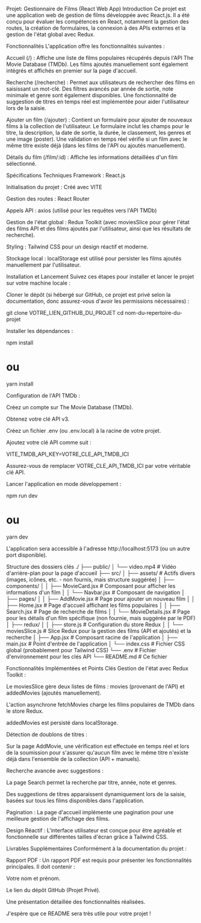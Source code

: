 Projet: Gestionnaire de Films (React Web App)
Introduction
Ce projet est une application web de gestion de films développée avec React.js. Il a été conçu pour évaluer les compétences en React, notamment la gestion des routes, la création de formulaires, la connexion à des APIs externes et la gestion de l'état global avec Redux.

Fonctionnalités
L'application offre les fonctionnalités suivantes :

Accueil (/) : Affiche une liste de films populaires récupérés depuis l'API The Movie Database (TMDb). Les films ajoutés manuellement sont également intégrés et affichés en premier sur la page d'accueil.

Recherche (/recherche) : Permet aux utilisateurs de rechercher des films en saisissant un mot-clé. Des filtres avancés par année de sortie, note minimale et genre sont également disponibles. Une fonctionnalité de suggestion de titres en temps réel est implémentée pour aider l'utilisateur lors de la saisie.

Ajouter un film (/ajouter) : Contient un formulaire pour ajouter de nouveaux films à la collection de l'utilisateur. Le formulaire inclut les champs pour le titre, la description, la date de sortie, la durée, le classement, les genres et une image (poster). Une validation en temps réel vérifie si un film avec le même titre existe déjà (dans les films de l'API ou ajoutés manuellement).

Détails du film (/film/:id) : Affiche les informations détaillées d'un film sélectionné.

Spécifications Techniques
Framework : React.js

Initialisation du projet : Créé avec VITE

Gestion des routes : React Router

Appels API : axios (utilisé pour les requêtes vers l'API TMDb)

Gestion de l'état global : Redux Toolkit (avec moviesSlice pour gérer l'état des films API et des films ajoutés par l'utilisateur, ainsi que les résultats de recherche).

Styling : Tailwind CSS pour un design réactif et moderne.

Stockage local : localStorage est utilisé pour persister les films ajoutés manuellement par l'utilisateur.

Installation et Lancement
Suivez ces étapes pour installer et lancer le projet sur votre machine locale :

Cloner le dépôt (si hébergé sur GitHub, ce projet est privé selon la documentation, donc assurez-vous d'avoir les permissions nécessaires) :

git clone VOTRE_LIEN_GITHUB_DU_PROJET
cd nom-du-repertoire-du-projet

Installer les dépendances :

npm install
# ou
yarn install

Configuration de l'API TMDb :

Créez un compte sur The Movie Database (TMDb).

Obtenez votre clé API v3.

Créez un fichier .env (ou .env.local) à la racine de votre projet.

Ajoutez votre clé API comme suit :

VITE_TMDB_API_KEY=VOTRE_CLE_API_TMDB_ICI

Assurez-vous de remplacer VOTRE_CLE_API_TMDB_ICI par votre véritable clé API.

Lancer l'application en mode développement :

npm run dev
# ou
yarn dev

L'application sera accessible à l'adresse http://localhost:5173 (ou un autre port disponible).

Structure des dossiers clés
./
├── public/
│   └── video.mp4     # Vidéo d'arrière-plan pour la page d'accueil
├── src/
│   ├── assets/       # Actifs divers (images, icônes, etc. - non fournis, mais structure suggérée)
│   ├── components/
│   │   ├── MovieCard.jsx   # Composant pour afficher les informations d'un film
│   │   └── Navbar.jsx      # Composant de navigation
│   ├── pages/
│   │   ├── AddMovie.jsx    # Page pour ajouter un nouveau film
│   │   ├── Home.jsx        # Page d'accueil affichant les films populaires
│   │   ├── Search.jsx      # Page de recherche de films
│   │   └── MovieDetails.jsx # Page pour les détails d'un film spécifique (non fournie, mais suggérée par le PDF)
│   ├── redux/
│   │   ├── store.js        # Configuration du store Redux
│   │   └── moviesSlice.js  # Slice Redux pour la gestion des films (API et ajoutés) et la recherche
│   ├── App.jsx           # Composant racine de l'application
│   ├── main.jsx          # Point d'entrée de l'application
│   └── index.css         # Fichier CSS global (probablement pour Tailwind CSS)
└── .env                  # Fichier d'environnement pour les clés API
└── README.md             # Ce fichier

Fonctionnalités Implémentées et Points Clés
Gestion de l'état avec Redux Toolkit :

Le moviesSlice gère deux listes de films : movies (provenant de l'API) et addedMovies (ajoutés manuellement).

L'action asynchrone fetchMovies charge les films populaires de TMDb dans le store Redux.

addedMovies est persisté dans localStorage.

Détection de doublons de titres :

Sur la page AddMovie, une vérification est effectuée en temps réel et lors de la soumission pour s'assurer qu'aucun film avec le même titre n'existe déjà dans l'ensemble de la collection (API + manuels).

Recherche avancée avec suggestions :

La page Search permet la recherche par titre, année, note et genres.

Des suggestions de titres apparaissent dynamiquement lors de la saisie, basées sur tous les films disponibles dans l'application.

Pagination : La page d'accueil implémente une pagination pour une meilleure gestion de l'affichage des films.

Design Réactif : L'interface utilisateur est conçue pour être agréable et fonctionnelle sur différentes tailles d'écran grâce à Tailwind CSS.

Livrables Supplémentaires
Conformément à la documentation du projet :

Rapport PDF : Un rapport PDF est requis pour présenter les fonctionnalités principales. Il doit contenir :

Votre nom et prénom.

Le lien du dépôt GitHub (Projet Privé).

Une présentation détaillée des fonctionnalités réalisées.

J'espère que ce README sera très utile pour votre projet !
